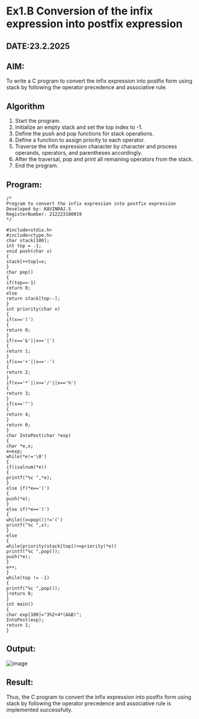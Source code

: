 # Ex1.B Conversion of the infix expression into postfix expression
## DATE:23.2.2025
## AIM:
To write a C program to convert the infix expression into postfix form using stack by following the operator precedence and associative rule.

## Algorithm
1. Start the program.  
2. Initialize an empty stack and set the top index to -1.  
3. Define the push and pop functions for stack operations.  
4. Define a function to assign priority to each operator.  
5. Traverse the infix expression character by character and process operands, operators, and parentheses accordingly.  
6. After the traversal, pop and print all remaining operators from the stack.  
7. End the program.

## Program:
```
/*
Program to convert the infix expression into postfix expression
Developed by: KAVINRAJ.S
RegisterNumber: 212223100019
*/

#include<stdio.h> 
#include<ctype.h>
char stack[100]; 
int top = -1;
void push(char x)
{
stack[++top]=x;
}
char pop()
{
if(top==-1) 
return 0;
else
return stack[top--];
}
int priority(char x)
{
if(x=='(')
{
return 0;
}
if(x=='&'||x=='|')
{
return 1;
}
if(x=='+'||x=='-')
{
return 2;
}
if(x=='*'||x=='/'||x=='%')
{
return 3;
}
if(x=='^')
{
return 4;
}
return 0;
}
char IntoPost(char *exp)
{
char *e,x; 
e=exp; 
while(*e!='\0')
{
if(isalnum(*e))
{
printf("%c ",*e);
}
else if(*e=='(')
{
push(*e);
}
else if(*e==')')
{
while((x=pop())!='(') 
printf("%c ",x);
}
else
{
while(priority(stack[top])>=priority(*e)) 
printf("%c ",pop());
push(*e);
}
e++;
}
while(top != -1)
{
printf("%c ",pop());
}return 0;
}
int main()
{
char exp[100]="3%2+4*(A&B)"; 
IntoPost(exp);
return 1;
}
```

## Output:
![image](https://github.com/user-attachments/assets/706066db-884c-4c25-84f8-c06b3a66e781)




## Result:
Thus, the C program to convert the infix expression into postfix form using stack by following the operator precedence and associative rule is implemented successfully.
